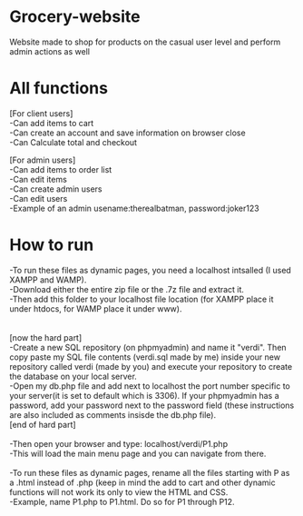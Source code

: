 # Grocery-website
Website made to shop for products on the casual user level and perform admin actions as well

# All functions
[For client users]<br/> 
-Can add items to cart<br/> 
-Can create an account and save information on browser close<br/> 
-Can Calculate total and checkout<br/> 

[For admin users]<br/> 
-Can add items to order list <br/> 
-Can edit items<br/> 
-Can create admin users<br/> 
-Can edit users<br/> 
-Example of an admin usename:therealbatman, password:joker123

# How to run
-To run these files as dynamic pages, you need a localhost intsalled (I used XAMPP and WAMP).<br/> 
-Download either the entire zip file or the .7z file and extract it.<br/> 
-Then add this folder to your localhost file location (for XAMPP place it under htdocs, for WAMP place it under www).<br/>
<br/><br/>
[now the hard part]<br/>
-Create a new SQL repository (on phpmyadmin) and name it "verdi". Then copy paste my SQL file contents (verdi.sql made by me) inside your new repository called verdi (made by you) and execute your repository to create the database on your local server.<br/>
-Open my db.php file and add next to localhost the port number specific to your server(it is set to default which is 3306). If your phpmyadmin has a password, add your password next to the password field (these instructions are also included as comments insisde the db.php file).<br/>
[end of hard part]<br/><br/>
-Then open your browser and type: localhost/verdi/P1.php<br/>
-This will load the main menu page and you can navigate from there.<br/> <br/>
-To run these files as dynamic pages, rename all the files starting with P as a .html instead of .php (keep in mind the add to cart and other dynamic functions will not work its only to view the HTML and CSS.<br/> 
-Example, name P1.php to P1.html. Do so for P1 through P12.

